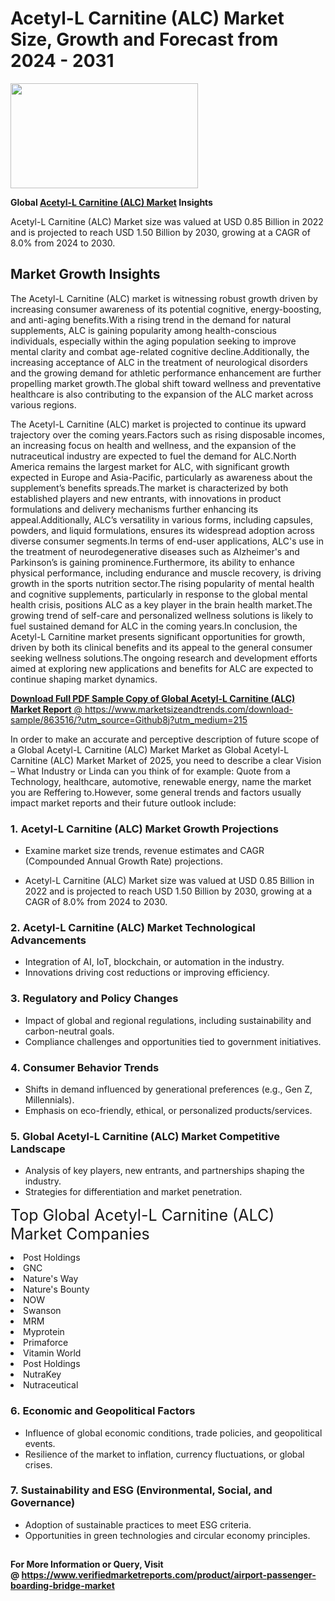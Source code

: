 <H1>Acetyl-L Carnitine (ALC) Market Size, Growth and Forecast from 2024 - 2031</H1><img class="aligncenter size-medium wp-image-584254" src="https://thirdeyenews.in/wp-content/uploads/2024/09/Global-Market-Research-300x168.jpeg" alt="" width="300" height="168" /><p><strong>Global&nbsp;<a href="https://www.marketsizeandtrends.com/download-sample/863516/?utm_source=Github8j?utm_medium=215">Acetyl-L Carnitine (ALC) Market</a> Insights</strong></p><p>Acetyl-L Carnitine (ALC) Market size was valued at USD 0.85 Billion in 2022 and is projected to reach USD 1.50 Billion by 2030, growing at a CAGR of 8.0% from 2024 to 2030.</p><p><h2>Market Growth Insights</h2> <p>The Acetyl-L Carnitine (ALC) market is witnessing robust growth driven by increasing consumer awareness of its potential cognitive, energy-boosting, and anti-aging benefits.With a rising trend in the demand for natural supplements, ALC is gaining popularity among health-conscious individuals, especially within the aging population seeking to improve mental clarity and combat age-related cognitive decline.Additionally, the increasing acceptance of ALC in the treatment of neurological disorders and the growing demand for athletic performance enhancement are further propelling market growth.The global shift toward wellness and preventative healthcare is also contributing to the expansion of the ALC market across various regions.</p> <p><a href="#"></a></p> <p>The Acetyl-L Carnitine (ALC) market is projected to continue its upward trajectory over the coming years.Factors such as rising disposable incomes, an increasing focus on health and wellness, and the expansion of the nutraceutical industry are expected to fuel the demand for ALC.North America remains the largest market for ALC, with significant growth expected in Europe and Asia-Pacific, particularly as awareness about the supplement’s benefits spreads.The market is characterized by both established players and new entrants, with innovations in product formulations and delivery mechanisms further enhancing its appeal.Additionally, ALC’s versatility in various forms, including capsules, powders, and liquid formulations, ensures its widespread adoption across diverse consumer segments.In terms of end-user applications, ALC's use in the treatment of neurodegenerative diseases such as Alzheimer's and Parkinson’s is gaining prominence.Furthermore, its ability to enhance physical performance, including endurance and muscle recovery, is driving growth in the sports nutrition sector.The rising popularity of mental health and cognitive supplements, particularly in response to the global mental health crisis, positions ALC as a key player in the brain health market.The growing trend of self-care and personalized wellness solutions is likely to fuel sustained demand for ALC in the coming years.In conclusion, the Acetyl-L Carnitine market presents significant opportunities for growth, driven by both its clinical benefits and its appeal to the general consumer seeking wellness solutions.The ongoing research and development efforts aimed at exploring new applications and benefits for ALC are expected to continue shaping market dynamics.<p><a href="#"></p><p><span class=""><strong>Download Full PDF Sample Copy of Global Acetyl-L Carnitine (ALC) Market Report</strong> @ <a href="https://www.marketsizeandtrends.com/download-sample/863516/?utm_source=Github8j?utm_medium=215" target="_blank">https://www.marketsizeandtrends.com/download-sample/863516/?utm_source=Github8j?utm_medium=215</a></span></p><p>In order to make an accurate and perceptive description of future scope of a Global&nbsp;Acetyl-L Carnitine (ALC) Market Market as Global&nbsp;Acetyl-L Carnitine (ALC) Market Market of 2025, you need to describe a clear Vision &ndash; What Industry or Linda can you think of for example: Quote from a Technology, healthcare, automotive, renewable energy, name the market you are Reffering to.However, some general trends and factors usually impact market reports and their future outlook include:</p><h3>1.&nbsp;<strong>Acetyl-L Carnitine (ALC) Market Growth Projections</strong></h3><ul><li>Examine market size trends, revenue estimates and CAGR (Compounded Annual Growth Rate) projections.</li><li><p>Acetyl-L Carnitine (ALC) Market size was valued at USD 0.85 Billion in 2022 and is projected to reach USD 1.50 Billion by 2030, growing at a CAGR of 8.0% from 2024 to 2030.</p></li></ul><h3>2.&nbsp;<strong>Acetyl-L Carnitine (ALC) Market Technological Advancements</strong></h3><ul><li>Integration of AI, IoT, blockchain, or automation in the industry.</li><li>Innovations driving cost reductions or improving efficiency.</li></ul><h3>3.&nbsp;<strong>Regulatory and Policy Changes</strong></h3><ul><li>Impact of global and regional regulations, including sustainability and carbon-neutral goals.</li><li>Compliance challenges and opportunities tied to government initiatives.</li></ul><h3>4.&nbsp;<strong>Consumer Behavior Trends</strong></h3><ul><li>Shifts in demand influenced by generational preferences (e.g., Gen Z, Millennials).</li><li>Emphasis on eco-friendly, ethical, or personalized products/services.</li></ul><h3>5.&nbsp;<strong>Global Acetyl-L Carnitine (ALC) Market Competitive Landscape</strong></h3><ul><li>Analysis of key players, new entrants, and partnerships shaping the industry.</li><li>Strategies for differentiation and market penetration.</li></ul><p data-pm-slice="1 1 []"><span style="color: inherit; font-family: inherit; font-size: 25px;">Top Global Acetyl-L Carnitine (ALC) Market Companies</span></p><div class="" data-test-id=""><p><li>Post Holdings</li><li> GNC</li><li> Nature's Way</li><li> Nature's Bounty</li><li> NOW</li><li> Swanson</li><li> MRM</li><li> Myprotein</li><li> Primaforce</li><li> Vitamin World</li><li> Post Holdings</li><li> NutraKey</li><li> Nutraceutical</li></p></div><h3>6.&nbsp;<strong>Economic and Geopolitical Factors</strong></h3><ul><li>Influence of global economic conditions, trade policies, and geopolitical events.</li><li>Resilience of the market to inflation, currency fluctuations, or global crises.</li></ul><h3>7.&nbsp;<strong>Sustainability and ESG (Environmental, Social, and Governance)</strong></h3><ul><li>Adoption of sustainable practices to meet ESG criteria.</li><li>Opportunities in green technologies and circular economy principles.</li></ul><h2><strong style="font-size: 14px;">For More Information or Query, Visit @&nbsp;</strong><a style="background-color: #ffffff; font-size: 14px;" href="https://www.marketsizeandtrends.com/report/acetyl-l-carnitine-alc-market/" target="_blank">https://www.verifiedmarketreports.com/product/airport-passenger-boarding-bridge-market</a></h2>